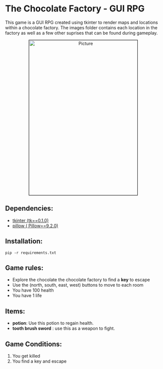 # The Chocolate Factory - GUI RPG

This game is a GUI RPG created using tkinter to render maps and locations within a chocolate factory. The images folder contains each location in the factory as well as a few other suprises that can be found during gameplay.
<p align="center">
        <img src="https://user-images.githubusercontent.com/38568888/192161633-48e23a07-a152-4618-960a-5f222904f1d1.png" 
                align="center"
                alt="Picture" 
                width="350" 
                height="500" 
                style="display: block; margin: 0 auto; border: 1px solid black" />
</p>

## Dependencies:
- [tkinter (tk==0.1.0)](https://docs.python.org/3/library/tkinter.html)
- [pillow ( Pillow==9.2.0)](https://pillow.readthedocs.io/en/stable/)

## Installation:
  `pip -r requirements.txt`
## Game rules:
- Explore the chocolate the chocolate factory to find a **key** to escape 
- Use the (north, south, east, west) buttons to move to each room
- You have 100 health
- You have 1 life


## Items: 
  - **potion**: Use this potion to regain health.
  - **tooth brush sword** : use this as a weapon to fight.
  
## Game Conditions:
  1. You get killed
  2. You find a key and escape
